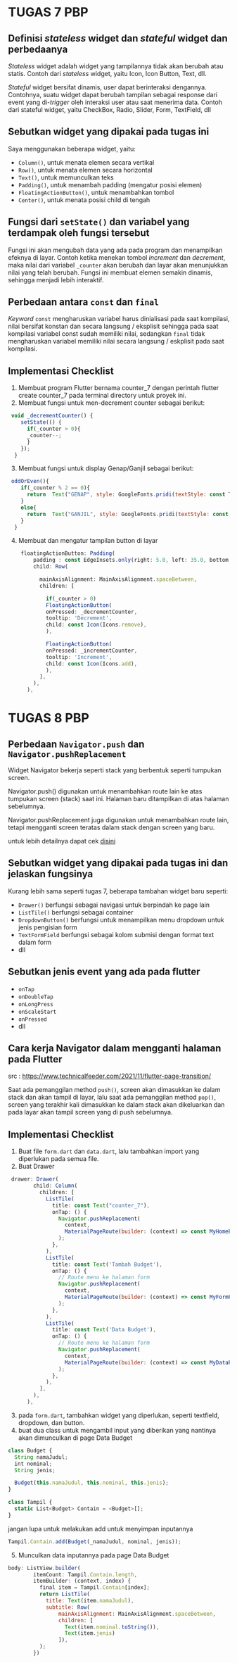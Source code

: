 # TUGAS 7 PBP

## Definisi _stateless_ widget dan _stateful_ widget dan perbedaanya

_Stateless_ widget adalah widget yang tampilannya tidak akan berubah atau statis. Contoh dari _stateless_ widget, yaitu Icon, Icon Button, Text, dll.

_Stateful_ widget bersifat dinamis, user dapat berinteraksi dengannya. Contohnya, suatu widget dapat berubah tampilan sebagai response dari event yang di-_trigger_ oleh interaksi user atau saat menerima data. Contoh dari stateful widget, yaitu CheckBox, Radio, Slider, Form, TextField, dll

## Sebutkan widget yang dipakai pada tugas ini

Saya menggunakan beberapa widget, yaitu:

- `Column()`, untuk menata elemen secara vertikal
- `Row()`, untuk menata elemen secara horizontal
- `Text()`, untuk memunculkan teks
- `Padding()`, untuk menambah padding (mengatur posisi elemen)
- `FloatingActionButton()`, untuk menambahkan tombol
- `Center()`, untuk menata posisi child di tengah

## Fungsi dari `setState()` dan variabel yang terdampak oleh fungsi tersebut

Fungsi ini akan mengubah data yang ada pada program dan menampilkan efeknya di layar. Contoh ketika menekan tombol _increment_ dan _decrement_, maka nilai dari variabel `_counter` akan berubah dan layar akan menunjukkan nilai yang telah berubah. Fungsi ini membuat elemen semakin dinamis, sehingga menjadi lebih interaktif.

## Perbedaan antara `const` dan `final`

_Keyword_ `const` mengharuskan variabel harus dinialisasi pada saat kompilasi, nilai bersifat konstan dan secara langsung / eksplisit sehingga pada saat kompilasi variabel const sudah memiliki nilai, sedangkan `final` tidak mengharuskan variabel memiliki nilai secara langsung / eskplisit pada saat kompilasi.

## Implementasi Checklist

1. Membuat program Flutter bernama counter_7 dengan perintah flutter create counter_7 pada terminal directory untuk proyek ini.
2. Membuat fungsi untuk men-decrement counter sebagai berikut:

```js
 void _decrementCounter() {
    setState(() {
      if(_counter > 0){
      _counter--;
      }
    });
  }
```

3. Membuat fungsi untuk display Genap/Ganjil sebagai berikut:

```js
 oddOrEven(){
    if(_counter % 2 == 0){
      return  Text("GENAP", style: GoogleFonts.pridi(textStyle: const TextStyle(fontSize: 50, color: Colors.red)));
    }
    else{
      return  Text("GANJIL", style: GoogleFonts.pridi(textStyle: const TextStyle(fontSize: 50, color: Colors.blue)));
    }
  }
```

4. Membuat dan mengatur tampilan button di layar

```js
    floatingActionButton: Padding(
        padding : const EdgeInsets.only(right: 5.0, left: 35.0, bottom: 15.0),
        child: Row(

          mainAxisAlignment: MainAxisAlignment.spaceBetween,
          children: [

            if(_counter > 0)
            FloatingActionButton(
            onPressed: _decrementCounter,
            tooltip: 'Decrement',
            child: const Icon(Icons.remove),
            ),

            FloatingActionButton(
            onPressed: _incrementCounter,
            tooltip: 'Increment',
            child: const Icon(Icons.add),
            ),
          ],
        ),
      ),
```

# TUGAS 8 PBP

## Perbedaan `Navigator.push` dan `Navigator.pushReplacement`

Widget Navigator bekerja seperti stack yang berbentuk seperti tumpukan screen.

Navigator.push() digunakan untuk menambahkan route lain ke atas tumpukan screen (stack) saat ini. Halaman baru ditampilkan di atas halaman sebelumnya.

Navigator.pushReplacement juga digunakan untuk menambahkan route lain, tetapi mengganti screen teratas dalam stack dengan screen yang baru.

untuk lebih detailnya dapat cek [disini](https://www.technicalfeeder.com/2021/11/flutter-page-transition/)

## Sebutkan widget yang dipakai pada tugas ini dan jelaskan fungsinya

Kurang lebih sama seperti tugas 7, beberapa tambahan widget baru seperti:

- `Drawer()` berfungsi sebagai navigasi untuk berpindah ke page lain
- `ListTile()` berfungsi sebagai container
- `DropdownButton()` berfungsi untuk menampilkan menu dropdown untuk jenis pengisian form
- `TextFormField` berfungsi sebagai kolom submisi dengan format text dalam form
- dll

## Sebutkan jenis event yang ada pada flutter

- `onTap`
- `onDoubleTap`
- `onLongPress`
- `onScaleStart`
- `onPressed`
- dll

## Cara kerja Navigator dalam mengganti halaman pada Flutter

src : https://www.technicalfeeder.com/2021/11/flutter-page-transition/

Saat ada pemanggilan method `push()`, screen akan dimasukkan ke dalam stack dan akan tampil di layar, lalu saat ada pemanggilan method `pop()`, screen yang terakhir kali dimasukkan ke dalam stack akan dikeluarkan dan pada layar akan tampil screen yang di push sebelumnya.

## Implementasi Checklist

1. Buat file `form.dart` dan `data.dart`, lalu tambahkan import yang diperlukan pada semua file.
2. Buat Drawer

```js
 drawer: Drawer(
        child: Column(
          children: [
            ListTile(
              title: const Text("counter_7"),
              onTap: () {
                Navigator.pushReplacement(
                  context,
                  MaterialPageRoute(builder: (context) => const MyHomePage()),
                );
              },
            ),
            ListTile(
              title: const Text('Tambah Budget'),
              onTap: () {
                // Route menu ke halaman form
                Navigator.pushReplacement(
                  context,
                  MaterialPageRoute(builder: (context) => const MyFormPage()),
                );
              },
            ),
            ListTile(
              title: const Text('Data Budget'),
              onTap: () {
                // Route menu ke halaman form
                Navigator.pushReplacement(
                  context,
                  MaterialPageRoute(builder: (context) => const MyDataPage()),
                );
              },
            ),
          ],
        ),
      ),
```

3. pada `form.dart`, tambahkan widget yang diperlukan, seperti textfield, dropdown, dan button.
4. buat dua class untuk mengambil input yang diberikan yang nantinya akan dimunculkan di page Data Budget

```js
class Budget {
  String namaJudul;
  int nominal;
  String jenis;

  Budget(this.namaJudul, this.nominal, this.jenis);
}

class Tampil {
  static List<Budget> Contain = <Budget>[];
}
```

jangan lupa untuk melakukan add untuk menyimpan inputannya

```js
Tampil.Contain.add(Budget(_namaJudul, nominal, jenis));
```

5. Munculkan data inputannya pada page Data Budget

```js
body: ListView.builder(
        itemCount: Tampil.Contain.length,
        itemBuilder: (context, index) {
          final item = Tampil.Contain[index];
          return ListTile(
            title: Text(item.namaJudul),
            subtitle: Row(
                mainAxisAlignment: MainAxisAlignment.spaceBetween,
                children: [
                  Text(item.nominal.toString()),
                  Text(item.jenis)
                ]),
          );
        })
```

